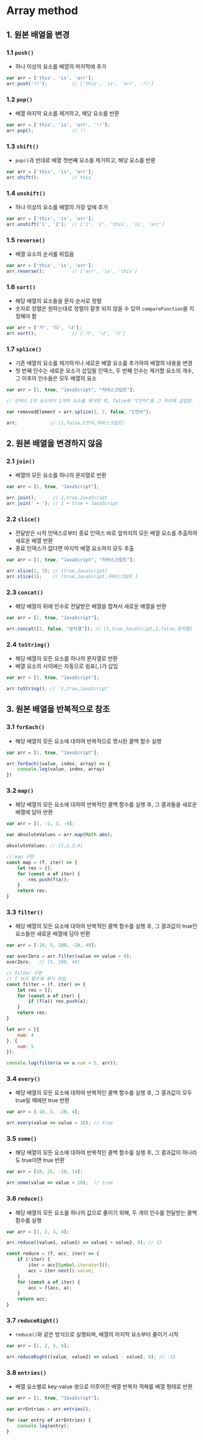 # Array method

## 1. 원본 배열을 변경

### 1.1 `push()`

- 하나 이상의 요소를 배열의 마지막에 추가

```javascript
var arr = ['this', 'is', 'arr'];
arr.push('!!');			// ['this', 'is', 'arr', '!!']
```

### 1.2 `pop()`

- 배열 마지막 요소를 제거하고, 해당 요소를 반환

```javascript
var arr = ['this', 'is', 'arr', '!!'];
arr.pop();				// !!
```

### 1.3 `shift()`

- `pop()`과 반대로 배열 첫번째 요소를 제거하고, 해당 요소를 반환

```javascript
var arr = ['this', 'is', 'arr'];
arr.shift();			// this
```

### 1.4 `unshift()`

- 하나 이상의 요소를 배열의 가장 앞에 추가

```javascript
var arr = ['this', 'is', 'arr'];
arr.unshift('1', '2');	// ['1', '2', 'this', 'is', 'arr']
```

### 1.5 `reverse()`

- 배열 요소의 순서를 뒤집음

```javascript
var arr = ['this', 'is', 'arr'];
arr.reverse();			// ['arr', 'is', 'this']
```

### 1.6 `sort()`

- 해당 배열의 요소들을 문자 순서로 정렬
- 숫자로 정렬은 원하는대로 정렬이 잘못 되지 않을 수 있어 `compareFunction`을  지정해야 함

```javascript
var arr = ['가', '다', '나'];
arr.sort();				// ['가', '나', '다']
```

### 1.7 `splice()`

- 기존 배열의 요소를 제거하거나 새로운 배열 요소를 추가하여 배열의 내용을 변경
- 첫 번째 인수는 새로운 요소가 삽입될 인덱스, 두 번째 인수는 제거할 요소의 개수, 그 이후의 인수들은 모두 배열의 요소

```javascript
var arr = [1, true, "JavaScript", "자바스크립트"];

// 인덱스 1의 요소부터 2개의 요소를 제거한 후, false와 "C언어"를 그 자리에 삽입함.

var removedElement = arr.splice(1, 2, false, "C언어");

arr;            // [1,false,C언어,자바스크립트]
```

## 2. 원본 배열을 변경하지 않음

### 2.1 `join()`

- 배열의 모든 요소를 하나의 문자열로 반환

```javascript
var arr = [1, true, "JavaScript"];

arr.join();      // 1,true,JavaScript
arr.join(' + '); // 1 + true + JavaScript
```

### 2.2 `slice()`

- 전달받은 시작 인덱스로부터 종료 인덱스 바로 앞까지의 모든 배열 요소를 추출하여 새로운 배열 반환
- 종료 인덱스가 없다면 마지막 배열 요소까지 모두 추출

```javascript
var arr = [1, true, "JavaScript", "자바스크립트"];

arr.slice(1, 3); // [true,JavaScript]
arr.slice(1);    // [true,JavaScript,자바스크립트 ]
```

### 2.3 `concat()`

- 해당 배열의 뒤에 인수로 전달받은 배열을 합쳐서 새로운 배열을 반환

```javascript
var arr = [1, true, "JavaScript"];

arr.concat([2, false, "문자열"]); // [1,true,JavaScript,2,false,문자열]
```

### 2.4 `toString()`

- 해당 배열의 모든 요소를 하나의 문자열로 반환
- 배열 요소의 사이에는 자동으로 쉼표(`,`)가 삽입

```javascript
var arr = [1, true, "JavaScript"];

arr.toString(); // '1,true,JavaScript'
```

## 3. 원본 배열을 반복적으로 참조

### 3.1 `forEach()`

- 해당 배열의 모든 요소에 대하여 반복적으로 명시된 콜백 함수 실행

```javascript
var arr = [1, true, "JavaScript"];

arr.forEach((value, index, array) => {
    console.log(value, index, array)
})
```

### 3.2 `map()`

- 해당 배열의 모든 요소에 대하여 반복적인 콜백  함수를 실행 후, 그 결과들을 새로운 배열에 담아 반환

```javascript
var arr = [1, -2, 3, -4];

var absoluteValues = arr.map(Math.abs);

absoluteValues; // [1,2,3,4]
```

```javascript
// map 구현
const map = (f, iter) => {
    let res = [];
    for (const a of iter) {
        res.push(f(a));
    }
    return res;
}
```

### 3.3 `filter()`

- 해당 배열의 모든 요소에 대하여 반복적인 콜백 함수를 실행 후, 그 결과값이 true인 요소들만 새로운 배열에 담아 반환

```javascript
var arr = [-10, 5, 100, -20, 40];

var overZero = arr.filter(value => value > 0);
overZero;	// [5, 100, 40]
```

```javascript
// filter 구현
// f 보조 함수에 평가 위임
const filter = (f, iter) => {
    let res = [];
    for (const a of iter) {
        if (f(a)) res.push(a);
    }
    return res;
}

let arr = [{
    num: 4
}, {
    num: 5
}];

console.log(filter(a => a.num < 5, arr));
```

### 3.4 `every()`

- 해당 배열의 모든 요소에 대하여 반복적인 콜백 함수를 실행 후,  그 결과값이 모두 true일 때에만 true 반환

```javascript
var arr = [-10, 5, -20, 4];

arr.every(value => value < 10); // true
```

### 3.5 `some()`

- 해당 배열의 모든 요소에 대하여 반복적인 콜백 함수를 실행 후,  그 결과값이 하나라도 true이면 true 반환

```javascript
var arr = [10, 25, -20, 14];

arr.some(value => value < 10);	// true
```

### 3.6 `reduce()`

- 해당 배열의 모든 요소를 하나의 값으로 줄이기 위해, 두 개의 인수를 전달받는 콜백 함수를 실행

```javascript
var arr = [1, 2, 3, 4];

arr.reduce((value1, value2) => value1 + value2, 0);	// 15
```

```javascript
const reduce = (f, acc, iter) => {
	if (!iter) {
        iter = acc[Symbol.iterator]();
        acc = iter.next().value;
    }
    for (const a of iter) {
        acc = f(acc, a);
    }
    return acc;
}
```

### 3.7 `reduceRight()`

- `reduce()`와 같은 방식으로 실행되며, 배열의 마지막 요소부터 줄이기 시작

```javascript
var arr = [1, 2, 3, 4];

arr.reduceRight((value, value2) => value1 - value2, 0);	// -15
```

### 3.8 `entries()`

- 배열 요소별로 key-value 쌍으로 이루어진 배열 반복자 객체를 배열 형태로 반환

```javascript
var arr = [1, true, "JavaScript"];

var arrEntries = arr.entries();

for (var entry of arrEntries) {
    console.log(entry);
}
```

